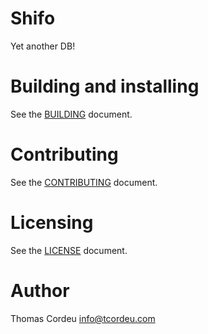 # Shifo
Yet another DB!

# Building and installing

See the [BUILDING](BUILDING.md) document.

# Contributing

See the [CONTRIBUTING](CONTRIBUTING.md) document.

# Licensing

See the [LICENSE](LICENSE) document.

# Author

Thomas Cordeu <info@tcordeu.com>
